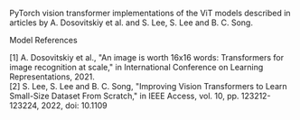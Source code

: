 PyTorch vision transformer implementations of the ViT models described in articles by A. Dosovitskiy et al. and S. Lee, S. Lee and B. C. Song.
  
  
Model References

[1] A. Dosovitskiy et al., "An image is worth 16x16 words: Transformers for image recognition at scale," in International Conference on Learning Representations, 2021.  
[2] S. Lee, S. Lee and B. C. Song, "Improving Vision Transformers to Learn Small-Size Dataset From Scratch," in IEEE Access, vol. 10, pp. 123212-123224, 2022, doi: 10.1109
